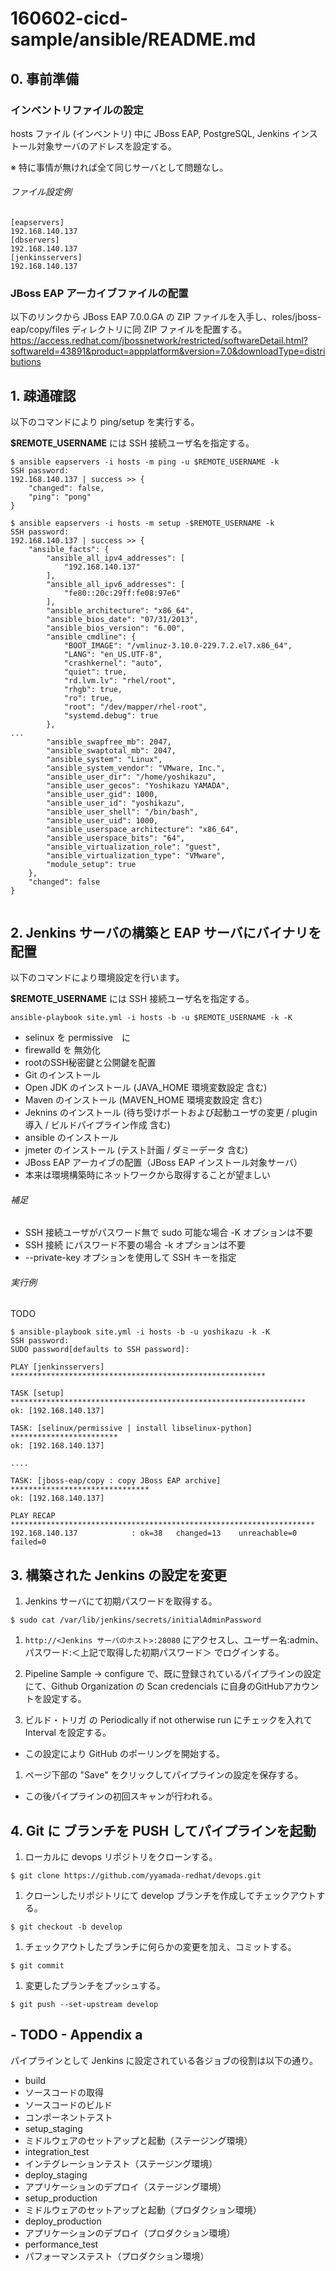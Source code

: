 # 160602-cicd-sample/ansible/README.md

## 0. 事前準備
### インベントリファイルの設定
hosts ファイル (インベントリ) 中に JBoss EAP, PostgreSQL, Jenkins インストール対象サーバのアドレスを設定する。

※ 特に事情が無ければ全て同じサーバとして問題なし。

###### ファイル設定例

```
[eapservers]
192.168.140.137
[dbservers]
192.168.140.137
[jenkinsservers]
192.168.140.137
```

### JBoss EAP アーカイブファイルの配置

以下のリンクから JBoss EAP 7.0.0.GA の ZIP ファイルを入手し、roles/jboss-eap/copy/files ディレクトリに同 ZIP ファイルを配置する。
https://access.redhat.com/jbossnetwork/restricted/softwareDetail.html?softwareId=43891&product=appplatform&version=7.0&downloadType=distributions

## 1. 疎通確認

以下のコマンドにより ping/setup を実行する。

__$REMOTE_USERNAME__ には SSH 接続ユーザ名を指定する。

```
$ ansible eapservers -i hosts -m ping -u $REMOTE_USERNAME -k
SSH password:
192.168.140.137 | success >> {
    "changed": false,
    "ping": "pong"
}

$ ansible eapservers -i hosts -m setup -$REMOTE_USERNAME -k
SSH password:
192.168.140.137 | success >> {
    "ansible_facts": {
        "ansible_all_ipv4_addresses": [
            "192.168.140.137"
        ],
        "ansible_all_ipv6_addresses": [
            "fe80::20c:29ff:fe08:97e6"
        ],
        "ansible_architecture": "x86_64",
        "ansible_bios_date": "07/31/2013",
        "ansible_bios_version": "6.00",
        "ansible_cmdline": {
            "BOOT_IMAGE": "/vmlinuz-3.10.0-229.7.2.el7.x86_64",
            "LANG": "en_US.UTF-8",
            "crashkernel": "auto",
            "quiet": true,
            "rd.lvm.lv": "rhel/root",
            "rhgb": true,
            "ro": true,
            "root": "/dev/mapper/rhel-root",
            "systemd.debug": true
        },
...
        "ansible_swapfree_mb": 2047,
        "ansible_swaptotal_mb": 2047,
        "ansible_system": "Linux",
        "ansible_system_vendor": "VMware, Inc.",
        "ansible_user_dir": "/home/yoshikazu",
        "ansible_user_gecos": "Yoshikazu YAMADA",
        "ansible_user_gid": 1000,
        "ansible_user_id": "yoshikazu",
        "ansible_user_shell": "/bin/bash",
        "ansible_user_uid": 1000,
        "ansible_userspace_architecture": "x86_64",
        "ansible_userspace_bits": "64",
        "ansible_virtualization_role": "guest",
        "ansible_virtualization_type": "VMware",
        "module_setup": true
    },
    "changed": false
}


```

## 2. Jenkins サーバの構築と EAP サーバにバイナリを配置
以下のコマンドにより環境設定を行います。

__$REMOTE_USERNAME__ には SSH 接続ユーザ名を指定する。

```
ansible-playbook site.yml -i hosts -b -u $REMOTE_USERNAME -k -K
```
 - selinux を permissive　に
 - firewalld を 無効化
 - rootのSSH秘密鍵と公開鍵を配置
 - Git のインストール
 - Open JDK のインストール (JAVA\_HOME 環境変数設定 含む)
 - Maven のインストール (MAVEN\_HOME 環境変数設定 含む)
 - Jeknins のインストール (待ち受けポートおよび起動ユーザの変更 / plugin導入 / ビルドパイプライン作成 含む)
 - ansible のインストール
 - jmeter のインストール (テスト計画 / ダミーデータ 含む)
 - JBoss EAP アーカイブの配置（JBoss EAP インストール対象サーバ）
  - 本来は環境構築時にネットワークから取得することが望ましい

###### 補足

 - SSH 接続ユーザがパスワード無で sudo 可能な場合 -K オプションは不要
 - SSH 接続 にパスワード不要の場合 -k オプションは不要
 - --private-key オプションを使用して SSH キーを指定

###### 実行例
TODO
```  
$ ansible-playbook site.yml -i hosts -b -u yoshikazu -k -K
SSH password:
SUDO password[defaults to SSH password]:

PLAY [jenkinsservers] *********************************************************

TASK [setup] ******************************************************************
ok: [192.168.140.137]

TASK: [selinux/permissive | install libselinux-python] ************************
ok: [192.168.140.137]

....

TASK: [jboss-eap/copy : copy JBoss EAP archive] ******************************* 	
ok: [192.168.140.137]

PLAY RECAP ********************************************************************
192.168.140.137            : ok=38   changed=13    unreachable=0    failed=0   
```

## 3. 構築された Jenkins の設定を変更

1. Jenkins サーバにて初期パスワードを取得する。
```
$ sudo cat /var/lib/jenkins/secrets/initialAdminPassword
```

1. `http://<Jenkins サーバのホスト>:28080` にアクセスし、ユーザー名:admin、 パスワード:＜上記で取得した初期パスワード＞ でログインする。

1. Pipeline Sample -> configure で、既に登録されているパイプラインの設定にて、Github Organization の Scan credencials に自身のGitHubアカウントを設定する。

1. ビルド・トリガ の Periodically if not otherwise run にチェックを入れて Interval を設定する。
 - この設定により GitHub のポーリングを開始する。


1. ページ下部の "Save" をクリックしてパイプラインの設定を保存する。
 - この後パイプラインの初回スキャンが行われる。

## 4. Git に ブランチを PUSH してパイプラインを起動

1. ローカルに devops リポジトリをクローンする。
```
$ git clone https://github.com/yyamada-redhat/devops.git
```

1. クローンしたリポジトリにて develop ブランチを作成してチェックアウトする。
```
$ git checkout -b develop
```

1. チェックアウトしたブランチに何らかの変更を加え、コミットする。
```
$ git commit
```

1. 変更したプランチをプッシュする。
```
$ git push --set-upstream develop
```

## - TODO - Appendix a

パイプラインとして Jenkins に設定されている各ジョブの役割は以下の通り。
- build
 - ソースコードの取得
 - ソースコードのビルド
 - コンポーネントテスト
- setup_staging
 - ミドルウェアのセットアップと起動（ステージング環境）
- integration_test
 - インテグレーションテスト（ステージング環境）
- deploy_staging
 - アプリケーションのデプロイ（ステージング環境）
- setup_production
 - ミドルウェアのセットアップと起動（プロダクション環境）
- deploy_production
 - アプリケーションのデプロイ（プロダクション環境）
- performance_test
 - パフォーマンステスト（プロダクション環境）
